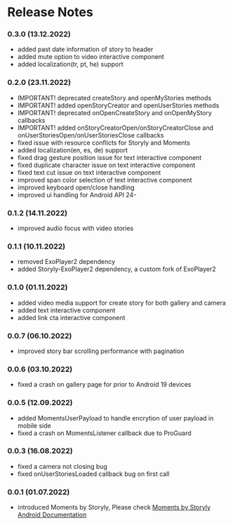 # Release Notes
### 0.3.0 (13.12.2022)
* added past date information of story to header
* added mute option to video interactive component
* added localization(tr, pt, he) support

### 0.2.0 (23.11.2022)
* IMPORTANT! deprecated createStory and openMyStories methods
* IMPORTANT! added openStoryCreator and openUserStories methods
* IMPORTANT! deprecated onOpenCreateStory and onOpenMyStory callbacks
* IMPORTANT! added onStoryCreatorOpen/onStoryCreatorClose and onUserStoriesOpen/onUserStoriesClose callbacks
* fixed issue with resource conflicts for Storyly and Moments 
* added localization(en, es, de) support
* fixed drag gesture position issue for text interactive component
* fixed duplicate character issue on text interactive component
* fixed text cut issue on text interactive component
* improved span color selection of text interactive component
* improved keyboard open/close handling
* improved ui handling for Android API 24-

### 0.1.2 (14.11.2022)
* improved audio focus with video stories

### 0.1.1 (10.11.2022)
* removed ExoPlayer2 dependency
* added Storyly-ExoPlayer2 dependency, a custom fork of ExoPlayer2

### 0.1.0 (01.11.2022)
* added video media support for create story for both gallery and camera
* added text interactive component
* added link cta interactive component

### 0.0.7 (06.10.2022)
* improved story bar scrolling performance with pagination

### 0.0.6 (03.10.2022)
* fixed a crash on gallery page for prior to Android 19 devices

### 0.0.5 (12.09.2022)
* added MomentsUserPayload to handle encrytion of user payload in mobile side
* fixed a crash on MomentsListener callback due to ProGuard

### 0.0.3 (16.08.2022)
* fixed a camera not closing bug
* fixed onUserStoriesLoaded callback bug on first call

### 0.0.1 (01.07.2022)
* introduced Moments by Storyly, Please check [Moments by Storyly Android Documentation](https://integration.storyly.io/moments-android/quick-start.html)
